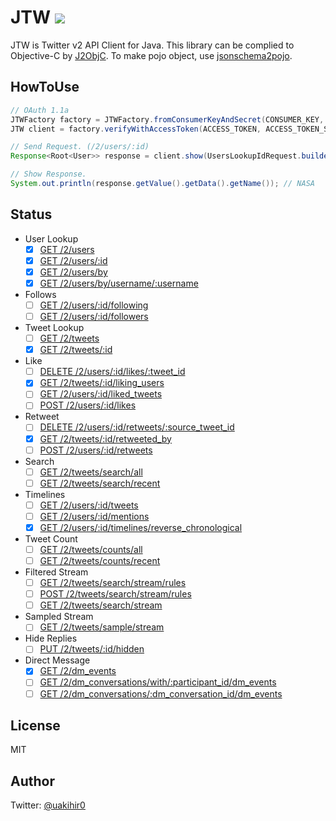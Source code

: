 # JTW [![](https://jitpack.io/v/uakihir0/jtw.svg)](https://jitpack.io/#uakihir0/jtw)

JTW is Twitter v2 API Client for Java. This library can be complied to Objective-C by [J2ObjC](https://developers.google.com/j2objc/).
To make pojo object, use [jsonschema2pojo](http://www.jsonschema2pojo.org/).

## HowToUse

```java
// OAuth 1.1a
JTWFactory factory = JTWFactory.fromConsumerKeyAndSecret(CONSUMER_KEY, CONSUMER_SECRET);
JTW client = factory.verifyWithAccessToken(ACCESS_TOKEN, ACCESS_TOKEN_SECRET);

// Send Request. (/2/users/:id)
Response<Root<User>> response = client.show(UsersLookupIdRequest.builder("11348282").build());

// Show Response.
System.out.println(response.getValue().getData().getName()); // NASA
```

## Status
<!-- - [ ] []() -->

- User Lookup
  - [x] [GET /2/users](https://developer.twitter.com/en/docs/twitter-api/users/lookup/api-reference/get-users)
  - [x] [GET /2/users/:id](https://developer.twitter.com/en/docs/twitter-api/users/lookup/api-reference/get-users-id)
  - [x] [GET /2/users/by](https://developer.twitter.com/en/docs/twitter-api/users/lookup/api-reference/get-users-by)
  - [x] [GET /2/users/by/username/:username](https://developer.twitter.com/en/docs/twitter-api/users/lookup/api-reference/get-users-by-username-username)
- Follows
  - [ ] [GET /2/users/:id/following](https://developer.twitter.com/en/docs/twitter-api/users/follows/api-reference/get-users-id-following)
  - [ ] [GET /2/users/:id/followers](https://developer.twitter.com/en/docs/twitter-api/users/follows/api-reference/get-users-id-followers)
- Tweet Lookup
  - [ ] [GET /2/tweets](https://developer.twitter.com/en/docs/twitter-api/tweets/lookup/api-reference/get-tweets)
  - [x] [GET /2/tweets/:id](https://developer.twitter.com/en/docs/twitter-api/tweets/lookup/api-reference/get-tweets-id)
- Like
  - [ ] [DELETE /2/users/:id/likes/:tweet_id](https://developer.twitter.com/en/docs/twitter-api/tweets/likes/api-reference/delete-users-id-likes-tweet_id)
  - [x] [GET /2/tweets/:id/liking_users](https://developer.twitter.com/en/docs/twitter-api/tweets/likes/api-reference/get-tweets-id-liking_users)
  - [ ] [GET /2/users/:id/liked_tweets](https://developer.twitter.com/en/docs/twitter-api/tweets/likes/api-reference/get-users-id-liked_tweets)
  - [ ] [POST /2/users/:id/likes](https://developer.twitter.com/en/docs/twitter-api/tweets/likes/api-reference/post-users-id-likes)
- Retweet
  - [ ] [DELETE /2/users/:id/retweets/:source_tweet_id](https://developer.twitter.com/en/docs/twitter-api/tweets/retweets/api-reference/delete-users-id-retweets-tweet_id)
  - [x] [GET /2/tweets/:id/retweeted_by](https://developer.twitter.com/en/docs/twitter-api/tweets/retweets/api-reference/get-tweets-id-retweeted_by)
  - [ ] [POST /2/users/:id/retweets](https://developer.twitter.com/en/docs/twitter-api/tweets/retweets/api-reference/post-users-id-retweets)
- Search
  - [ ] [GET /2/tweets/search/all](https://developer.twitter.com/en/docs/twitter-api/tweets/search/api-reference/get-tweets-search-all)
  - [ ] [GET /2/tweets/search/recent](https://developer.twitter.com/en/docs/twitter-api/tweets/search/api-reference/get-tweets-search-recent)
- Timelines
  - [ ] [GET /2/users/:id/tweets](https://developer.twitter.com/en/docs/twitter-api/tweets/timelines/api-reference/get-users-id-tweets)
  - [ ] [GET /2/users/:id/mentions](https://developer.twitter.com/en/docs/twitter-api/tweets/timelines/api-reference/get-users-id-mentions)
  - [x] [GET /2/users/:id/timelines/reverse_chronological](https://developer.twitter.com/en/docs/twitter-api/tweets/timelines/api-reference/get-users-id-reverse-chronological)
- Tweet Count
  - [ ] [GET /2/tweets/counts/all](https://developer.twitter.com/en/docs/twitter-api/tweets/counts/api-reference/get-tweets-counts-all)
  - [ ] [GET /2/tweets/counts/recent](https://developer.twitter.com/en/docs/twitter-api/tweets/counts/api-reference/get-tweets-counts-recent)
- Filtered Stream
  - [ ] [GET /2/tweets/search/stream/rules](https://developer.twitter.com/en/docs/twitter-api/tweets/filtered-stream/api-reference/get-tweets-search-stream-rules)
  - [ ] [POST /2/tweets/search/stream/rules](https://developer.twitter.com/en/docs/twitter-api/tweets/filtered-stream/api-reference/post-tweets-search-stream-rules)
  - [ ] [GET /2/tweets/search/stream](https://developer.twitter.com/en/docs/twitter-api/tweets/filtered-stream/api-reference/get-tweets-search-stream)
- Sampled Stream
  - [ ] [GET /2/tweets/sample/stream](https://developer.twitter.com/en/docs/twitter-api/tweets/sampled-stream/api-reference/get-tweets-sample-stream)
- Hide Replies
  - [ ] [PUT /2/tweets/:id/hidden](https://developer.twitter.com/en/docs/twitter-api/tweets/hide-replies/api-reference/put-tweets-id-hidden)
- Direct Message
  - [x] [GET /2/dm_events](https://developer.twitter.com/en/docs/twitter-api/direct-messages/lookup/api-reference/get-dm_events)
  - [ ] [GET /2/dm_conversations/with/:participant_id/dm_events](https://developer.twitter.com/en/docs/twitter-api/direct-messages/lookup/api-reference/get-dm_conversations-with-participant_id-dm_events)
  - [ ] [GET /2/dm_conversations/:dm_conversation_id/dm_events](https://developer.twitter.com/en/docs/twitter-api/direct-messages/lookup/api-reference/get-dm_conversations-dm_conversation_id-dm_events)

## License

MIT

## Author

Twitter: [@uakihir0](https://twitter.com/uakihir0)
